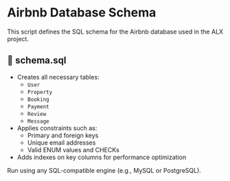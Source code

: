 # Airbnb Database Schema

This script defines the SQL schema for the Airbnb database used in the ALX project.

## 📄 schema.sql

- Creates all necessary tables:
  - `User`
  - `Property`
  - `Booking`
  - `Payment`
  - `Review`
  - `Message`
- Applies constraints such as:
  - Primary and foreign keys
  - Unique email addresses
  - Valid ENUM values and CHECKs
- Adds indexes on key columns for performance optimization

Run using any SQL-compatible engine (e.g., MySQL or PostgreSQL).
